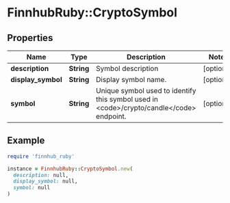 # FinnhubRuby::CryptoSymbol

## Properties

| Name | Type | Description | Notes |
| ---- | ---- | ----------- | ----- |
| **description** | **String** | Symbol description | [optional] |
| **display_symbol** | **String** | Display symbol name. | [optional] |
| **symbol** | **String** | Unique symbol used to identify this symbol used in &lt;code&gt;/crypto/candle&lt;/code&gt; endpoint. | [optional] |

## Example

```ruby
require 'finnhub_ruby'

instance = FinnhubRuby::CryptoSymbol.new(
  description: null,
  display_symbol: null,
  symbol: null
)
```

